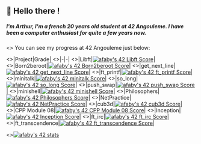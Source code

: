 
## 👋 Hello there !
##### I'm Arthur, I'm a french 20 years old student at 42 Angouleme. I have been a computer enthusiast for quite a few years now.

<> You can see my progress at 42 Angouleme just below:


<>|Project|Grade|
<>|-|-|
<>|Libft|[![afaby's 42 Libft Score](https://badge42.vercel.app/api/v2/cld4hja8e00250gl71k4xerqt/project/2544282)](https://github.com/JaeSeoKim/badge42)|
<>|Born2beroot|[![afaby's 42 Born2beroot Score](https://badge42.vercel.app/api/v2/cld4hja8e00250gl71k4xerqt/project/2556408)](https://github.com/JaeSeoKim/badge42)|
<>|get_next_line|[![afaby's 42 get_next_line Score](https://badge42.vercel.app/api/v2/cld4hja8e00250gl71k4xerqt/project/2556422)](https://github.com/JaeSeoKim/badge42)|
<>|ft_printf|[![afaby's 42 ft_printf Score](https://badge42.vercel.app/api/v2/cld4hja8e00250gl71k4xerqt/project/2556899)](https://github.com/JaeSeoKim/badge42)|
<>|minitalk|[![afaby's 42 minitalk Score](https://badge42.vercel.app/api/v2/cld4hja8e00250gl71k4xerqt/project/2579578)](https://github.com/JaeSeoKim/badge42)|
<>|so_long|[![afaby's 42 so_long Score](https://badge42.vercel.app/api/v2/cld4hja8e00250gl71k4xerqt/project/2587401)](https://github.com/JaeSeoKim/badge42)|
<>|push_swap|[![afaby's 42 push_swap Score](https://badge42.vercel.app/api/v2/cld4hja8e00250gl71k4xerqt/project/2601388)](https://github.com/JaeSeoKim/badge42)|
<>|minishell|[![afaby's 42 minishell Score](https://badge42.vercel.app/api/v2/cld4hja8e00250gl71k4xerqt/project/2616879)](https://github.com/JaeSeoKim/badge42)|
<>|Philosophers|[![afaby's 42 Philosophers Score](https://badge42.vercel.app/api/v2/cld4hja8e00250gl71k4xerqt/project/2625535)](https://github.com/JaeSeoKim/badge42)|
<>|NetPractice|[![afaby's 42 NetPractice Score](https://badge42.vercel.app/api/v2/cld4hja8e00250gl71k4xerqt/project/2873207)](https://github.com/JaeSeoKim/badge42)|
<>|cub3d|[![afaby's 42 cub3d Score](https://badge42.vercel.app/api/v2/cld4hja8e00250gl71k4xerqt/project/2892199)](https://github.com/JaeSeoKim/badge42)|
<>|CPP Module 08|[![afaby's 42 CPP Module 08 Score](https://badge42.vercel.app/api/v2/cld4hja8e00250gl71k4xerqt/project/2940786)](https://github.com/JaeSeoKim/badge42)|
<>|Inception|[![afaby's 42 Inception Score](https://badge42.vercel.app/api/v2/cld4hja8e00250gl71k4xerqt/project/2942782)](https://github.com/JaeSeoKim/badge42)|
<>|ft_irc|[![afaby's 42 ft_irc Score](https://badge42.vercel.app/api/v2/cld4hja8e00250gl71k4xerqt/project/3046162)](https://github.com/JaeSeoKim/badge42)|
<>|ft_transcendence|[![afaby's 42 ft_transcendence Score](https://badge42.vercel.app/api/v2/cld4hja8e00250gl71k4xerqt/project/3049483)](https://github.com/JaeSeoKim/badge42)|

<>[![afaby's 42 stats](https://badge42.vercel.app/api/v2/cld4hja8e00250gl71k4xerqt/stats?cursusId=21&coalitionId=220)](https://github.com/JaeSeoKim/badge42)
